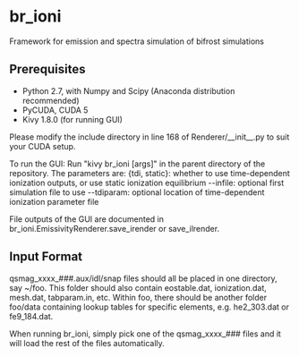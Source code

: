 br\_ioni
=======
Framework for emission and spectra simulation of bifrost simulations

Prerequisites
------------
- Python 2.7, with Numpy and Scipy (Anaconda distribution recommended)
- PyCUDA, CUDA 5
- Kivy 1.8.0 (for running GUI)

Please modify the include directory in line 168 of Renderer/\_\_init\_\_.py to suit your CUDA setup.

To run the GUI:
Run "kivy br\_ioni [args]" in the parent directory of the repository.
The parameters are:
{tdi, static}: whether to use time-dependent ionization outputs, or use static ionization equilibrium
--infile: optional first simulation file to use
--tdiparam: optional location of time-dependent ionization parameter file

File outputs of the GUI are documented in br\_ioni.EmissivityRenderer.save\_irender or save\_ilrender.

Input Format
------------
qsmag\_xxxx\_###.aux/idl/snap files should all be placed in one directory, say ~/foo. This folder should also contain eostable.dat, ionization.dat, mesh.dat, tabparam.in, etc.
Within foo, there should be another folder foo/data containing lookup tables for specific elements, e.g. he2\_303.dat or fe9\_184.dat.

When running br\_ioni, simply pick one of the qsmag\_xxxx\_### files and it will load the rest of the files automatically.
